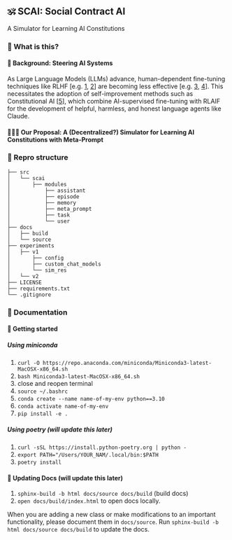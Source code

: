 ##  🕉️ SCAI: Social Contract AI

A Simulator for Learning AI Constitutions

### 🧐 What is this?


#### 🔀 Background: Steering AI Systems
As Large Language Models (LLMs) advance, human-dependent fine-tuning techniques like RLHF [e.g. [1](https://proceedings.neurips.cc/paper_files/paper/2017/file/d5e2c0adad503c91f91df240d0cd4e49-Paper.pdf), [2](https://proceedings.neurips.cc/paper_files/paper/2022/file/b1efde53be364a73914f58805a001731-Paper-Conference.pdf)] are becoming less effective [e.g. [3](https://arxiv.org/pdf/1606.06565.pdf), [4](https://arxiv.org/pdf/2304.00612.pdf)]. This necessitates the adoption of self-improvement methods such as Constitutional AI [[5](https://arxiv.org/pdf/2212.08073.pdf)], which combine AI-supervised fine-tuning with RLAIF for the development of helpful, harmless, and honest language agents like Claude.


#### 🧘🏾‍♀️ Our Proposal: A (Decentralized?) Simulator for Learning AI Constitutions with Meta-Prompt


### 📂 Repro structure

```
├── src                  
│   └── scai      
│       ├── modules 
│           ├── assistant     
│           ├── episode
│           ├── memory
│           ├── meta_prompt
│           ├── task
│           └── user
├── docs                
│   ├── build            
│   └── source           
├── experiments    
│   ├── v1
│       ├── config  
│       ├── custom_chat_models
│       └── sim_res
│   └── v2
├── LICENSE              
├── requirements.txt      
└── .gitignore           
```


### 📖 Documentation
<a name="documentation"></a>

#### 🚀 Getting started 
##### Using miniconda
1. `curl -O https://repo.anaconda.com/miniconda/Miniconda3-latest-MacOSX-x86_64.sh`
2. `bash Miniconda3-latest-MacOSX-x86_64.sh`
3. close and reopen terminal
4. `source ~/.bashrc`
5. `conda create --name name-of-my-env python==3.10`
6. `conda activate name-of-my-env`
7. `pip install -e .` 

##### Using poetry (will update this later)
1. `curl -sSL https://install.python-poetry.org | python -`
2. `export PATH="/Users/YOUR_NAM/.local/bin:$PATH`
3. `poetry install`

#### 📖 Updating Docs (will update this later)
1. `sphinx-build -b html docs/source docs/build` (build docs)
2. `open docs/build/index.html` to open docs locally.  

When you are adding a new class or make modifications to an important functionality, please document them in `docs/source`. Run `sphinx-build -b html docs/source docs/build` to update the docs.